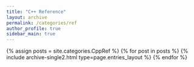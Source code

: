 ```yaml
---
title: "C++ Reference"
layout: archive
permalink: /categories/ref
author_profile: true
sidebar_main: true
---
```


{% assign posts = site.categories.CppRef %}
{% for post in posts %} {% include archive-single2.html type=page.entries_layout %} {% endfor %}